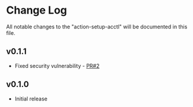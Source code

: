 # Change Log

All notable changes to the "action-setup-acctl" will be documented in this file.


## v0.1.1

- Fixed security vulnerability - [PR#2](https://github.com/yokawasa/action-setup-ecctl/pull/2)

## v0.1.0

- Initial release
